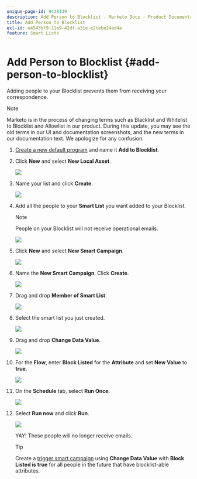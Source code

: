 ```yaml
---
unique-page-id: 9438139
description: Add Person to Blocklist - Marketo Docs - Product Documentation
title: Add Person to Blocklist
exl-id: e4543bf9-11e9-42df-a31e-e2cebe24ad4a
feature: Smart Lists
---
```

# Add Person to Blocklist {#add-person-to-blocklist}

Adding people to your Blocklist prevents them from receiving your correspondence.

>[!NOTE]
>
>Marketo is in the process of changing terms such as Blacklist and Whitelist to Blocklist and Allowlist in our product. During this update, you may see the old terms in our UI and documentation screenshots, and the new terms in our documentation text. We apologize for any confusion.

1. [Create a new default program](/help/marketo/product-docs/core-marketo-concepts/programs/creating-programs/create-a-program.md) and name it **Add to Blocklist**.

1. Click **New** and select **New Local Asset**.

   ![](assets/image2015-8-14-11-3a0-3a46.png)

1. Name your list and click **Create**.

   ![](assets/image2015-8-14-11-3a2-3a26.png)

1. Add all the people to your **Smart List** you want added to your Blocklist.

   >[!NOTE]
   >
   >People on your Blocklist will not receive operational emails.

   ![](assets/three-6.png)

1. Click **New** and select **New Smart Campaign**.

   ![](assets/image2015-8-14-11-3a12-3a35.png)

1. Name the **New Smart Campaign**. Click **Create**.

   ![](assets/image2015-8-14-11-3a13-3a36.png)

1. Drag and drop **Member of Smart List**.

   ![](assets/image2015-8-14-11-3a16-3a34.png)

1. Select the smart list you just created.

   ![](assets/image2015-8-14-11-3a17-3a5.png)

1. Drag and drop **Change Data Value**.

   ![](assets/image2015-8-14-11-3a18-3a41.png)

1. For the **Flow**, enter **Block Listed** for the **Attribute** and set **New Value** to **true**.

   ![](assets/image2015-8-14-11-3a21-3a1.png)

1. On the **Schedule** tab, select **Run Once**.

   ![](assets/ten.png)

1. Select **Run now** and click **Run**.

   ![](assets/image2015-8-14-11-3a24-3a50.png)

   YAY! These people will no longer receive emails.

   >[!TIP]
   >
   >Create a [trigger smart campaign](/help/marketo/product-docs/core-marketo-concepts/smart-campaigns/creating-a-smart-campaign/create-a-new-smart-campaign.md) using **Change Data Value** with **Block Listed is true** for all people in the future that have blocklist-able attributes.
